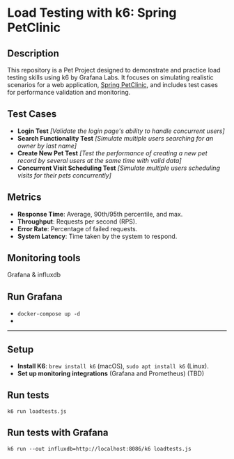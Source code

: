 # Load Testing with k6: Spring PetClinic

## Description
This repository is a Pet Project designed to demonstrate and practice load testing skills using k6 by Grafana Labs. 
It focuses on simulating realistic scenarios for a web application, [Spring PetClinic](https://github.com/spring-projects/spring-petclinic), and includes test cases for performance validation and monitoring.

## Test Cases
* **Login Test** *[Validate the login page's ability to handle concurrent users]*
* **Search Functionality Test** *[Simulate multiple users searching for an owner by last name]*
* **Create New Pet Test** *[Test the performance of creating a new pet record by several users at the same time with valid data]*
* **Concurrent Visit Scheduling Test** *[Simulate multiple users scheduling visits for their pets concurrently]*

## Metrics
* **Response Time**: Average, 90th/95th percentile, and max.
* **Throughput**: Requests per second (RPS).
* **Error Rate**: Percentage of failed requests.
* **System Latency**: Time taken by the system to respond.


## Monitoring tools
Grafana & influxdb

## Run Grafana
* `docker-compose up -d`
* 

---

## Setup
* **Install K6**: `brew install k6` (macOS), `sudo apt install k6` (Linux).
* **Set up monitoring integrations** (Grafana and Prometheus) (TBD)

## Run tests
`k6 run loadtests.js`

## Run tests with Grafana
`k6 run --out influxdb=http://localhost:8086/k6 loadtests.js`
